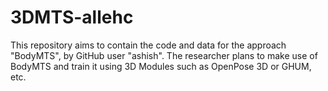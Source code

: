 # 3DMTS-allehc

This repository aims to contain the code and data for the approach "BodyMTS", by GitHub user "ashish". The researcher plans to make use of BodyMTS and train it using 3D Modules such as OpenPose 3D or GHUM, etc.
